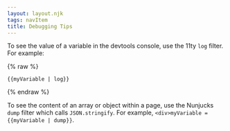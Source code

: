 ```yaml
---
layout: layout.njk
tags: navItem
title: Debugging Tips
---
```


To see the value of a variable in the devtools console,
use the 11ty `log` filter.
For example:

{% raw %}

```liquid
{{myVariable | log}}
```

{% endraw %}

To see the content of an array or object within a page,
use the Nunjucks `dump` filter which calls `JSON.stringify`.
For example, `<div>myVariable = {{myVariable | dump}}`.
